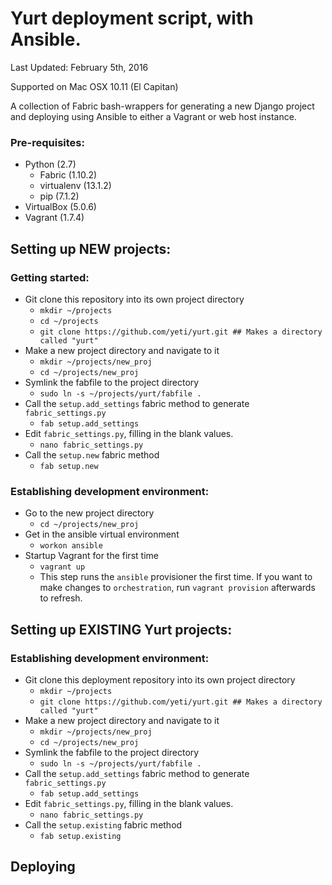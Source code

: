 # Yurt deployment script, with Ansible.

Last Updated: February 5th, 2016

Supported on Mac OSX 10.11 (El Capitan)

A collection of Fabric bash-wrappers for generating a new Django project and deploying using Ansible 
to either a Vagrant or web host instance. 

### Pre-requisites:
- Python (2.7)
    - Fabric (1.10.2)
    - virtualenv (13.1.2)
    - pip (7.1.2)
- VirtualBox (5.0.6)
- Vagrant (1.7.4)

## Setting up NEW projects:

### Getting started:
- Git clone this repository into its own project directory
    - `mkdir ~/projects`
    - `cd ~/projects`
    - `git clone https://github.com/yeti/yurt.git ## Makes a directory called "yurt"`
- Make a new project directory and navigate to it
    - `mkdir ~/projects/new_proj`
    - `cd ~/projects/new_proj`
- Symlink the fabfile to the project directory
    - `sudo ln -s ~/projects/yurt/fabfile .`
- Call the `setup.add_settings` fabric method to generate `fabric_settings.py`
    - `fab setup.add_settings`
- Edit `fabric_settings.py`, filling in the blank values.
    - `nano fabric_settings.py`
- Call the `setup.new` fabric method
    - `fab setup.new`

### Establishing development environment:
- Go to the new project directory
    - `cd ~/projects/new_proj`
- Get in the ansible virtual environment
    - `workon ansible`
- Startup Vagrant for the first time
    - `vagrant up`
    - This step runs the `ansible` provisioner the first time. If you want to make changes
      to `orchestration`, run `vagrant provision` afterwards to refresh.

## Setting up EXISTING Yurt projects:

### Establishing development environment:
- Git clone this deployment repository into its own project directory
    - `mkdir ~/projects`
    - `git clone https://github.com/yeti/yurt.git ## Makes a directory called "yurt"`
- Make a new project directory and navigate to it
    - `mkdir ~/projects/new_proj`
    - `cd ~/projects/new_proj`
- Symlink the fabfile to the project directory
    - `sudo ln -s ~/projects/yurt/fabfile .`
- Call the `setup.add_settings` fabric method to generate `fabric_settings.py`
    - `fab setup.add_settings`
- Edit `fabric_settings.py`, filling in the blank values.
    - `nano fabric_settings.py`
- Call the `setup.existing` fabric method
    - `fab setup.existing`
    
## Deploying